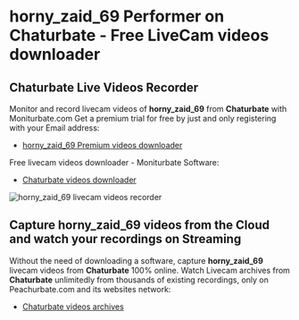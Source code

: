 # horny_zaid_69 Performer on Chaturbate - Free LiveCam videos downloader

## Chaturbate Live Videos Recorder

Monitor and record livecam videos of **horny_zaid_69** from **Chaturbate** with Moniturbate.com
Get a premium trial for free by just and only registering with your Email address:
* [horny_zaid_69 Premium videos downloader](https://moniturbate.com/request-demo-licence-key.html)

Free livecam videos downloader - Moniturbate Software:
* [Chaturbate videos downloader](https://moniturbate.com/moniturbate-download-software.html)

![horny_zaid_69 livecam videos recorder](https://peachurnet.com/templates/moniturbate-software.png)


## Capture horny_zaid_69 videos from the Cloud and watch your recordings on Streaming

Without the need of downloading a software, capture **horny_zaid_69** livecam videos from **Chaturbate** 100% online.
Watch Livecam archives from **Chaturbate** unlimitedly from thousands of existing recordings, only on Peachurbate.com and its websites network:
* [Chaturbate videos archives](https://peachurnet.com/)